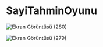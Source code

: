 # SayiTahminOyunu
![Ekran Görüntüsü (280)](https://github.com/merveebilici/SayiTahminOyunu/assets/126789707/a9466277-060a-4236-8209-7945127876e7)






![Ekran Görüntüsü (279)](https://github.com/merveebilici/SayiTahminOyunu/assets/126789707/9bafa47b-ac05-4f42-8e41-8f4f6c73f6b0)
